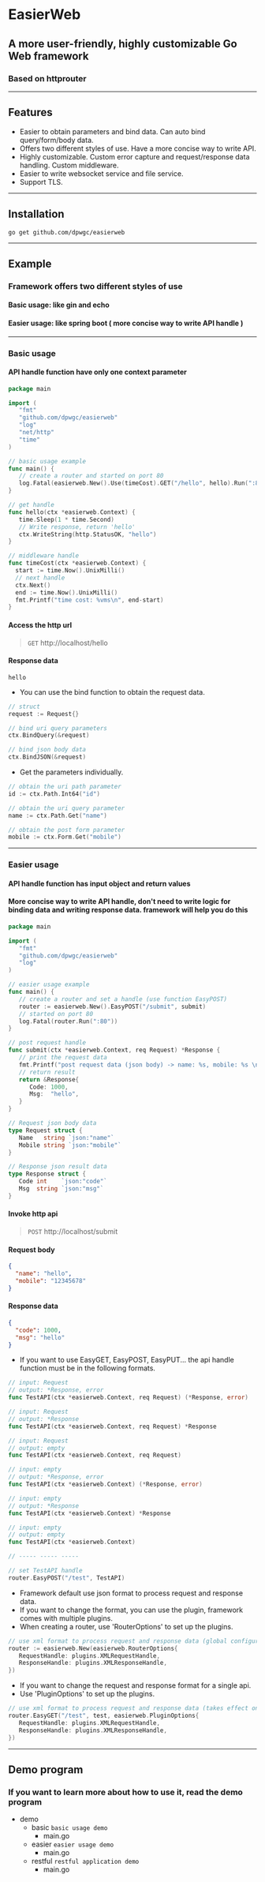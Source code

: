 # EasierWeb

## A more user-friendly, highly customizable Go Web framework

### Based on httprouter

***

## Features
* Easier to obtain parameters and bind data. Can auto bind query/form/body data.
* Offers two different styles of use. Have a more concise way to write API.
* Highly customizable. Custom error capture and request/response data handling. Custom middleware.
* Easier to write websocket service and file service.
* Support TLS.

***

## Installation

```
go get github.com/dpwgc/easierweb
```

***

## Example

### Framework offers two different styles of use

#### Basic usage: like gin and echo
#### Easier usage: like spring boot ( more concise way to write API handle )

***

### Basic usage

#### API handle function have only one context parameter

```go
package main

import (
   "fmt"
   "github.com/dpwgc/easierweb"
   "log"
   "net/http"
   "time"
)

// basic usage example
func main() {
   // create a router and started on port 80
   log.Fatal(easierweb.New().Use(timeCost).GET("/hello", hello).Run(":80"))
}

// get handle
func hello(ctx *easierweb.Context) {
   time.Sleep(1 * time.Second)
   // Write response, return 'hello'
   ctx.WriteString(http.StatusOK, "hello")
}

// middleware handle
func timeCost(ctx *easierweb.Context) {
  start := time.Now().UnixMilli()
  // next handle
  ctx.Next()
  end := time.Now().UnixMilli()
  fmt.Printf("time cost: %vms\n", end-start)
}
```

#### Access the http url

> `GET` http://localhost/hello

#### Response data

```
hello
```

* You can use the bind function to obtain the request data.

```go
// struct
request := Request{}

// bind uri query parameters
ctx.BindQuery(&request)

// bind json body data
ctx.BindJSON(&request)
```

* Get the parameters individually.

```go
// obtain the uri path parameter
id := ctx.Path.Int64("id")

// obtain the uri query parameter
name := ctx.Path.Get("name")

// obtain the post form parameter
mobile := ctx.Form.Get("mobile")
```

***

### Easier usage

#### API handle function has input object and return values

#### More concise way to write API handle, don't need to write logic for binding data and writing response data. framework will help you do this

```go
package main

import (
   "fmt"
   "github.com/dpwgc/easierweb"
   "log"
)

// easier usage example
func main() {
   // create a router and set a handle (use function EasyPOST)
   router := easierweb.New().EasyPOST("/submit", submit)
   // started on port 80
   log.Fatal(router.Run(":80"))
}

// post request handle
func submit(ctx *easierweb.Context, req Request) *Response {
   // print the request data
   fmt.Printf("post request data (json body) -> name: %s, mobile: %s \n", req.Name, req.Mobile)
   // return result
   return &Response{
      Code: 1000,
      Msg:  "hello",
   }
}

// Request json body data
type Request struct {
   Name   string `json:"name"`
   Mobile string `json:"mobile"`
}

// Response json result data
type Response struct {
   Code int    `json:"code"`
   Msg  string `json:"msg"`
}
```

#### Invoke http api

> `POST` http://localhost/submit

#### Request body

```json
{
  "name": "hello",
  "mobile": "12345678"
}
```

#### Response data

```json
{
  "code": 1000,
  "msg": "hello"
}
```

* If you want to use EasyGET, EasyPOST, EasyPUT... the api handle function must be in the following formats.

```go
// input: Request
// output: *Response, error
func TestAPI(ctx *easierweb.Context, req Request) (*Response, error)

// input: Request
// output: *Response
func TestAPI(ctx *easierweb.Context, req Request) *Response

// input: Request
// output: empty
func TestAPI(ctx *easierweb.Context, req Request)

// input: empty
// output: *Response, error
func TestAPI(ctx *easierweb.Context) (*Response, error)

// input: empty
// output: *Response
func TestAPI(ctx *easierweb.Context) *Response

// input: empty
// output: empty
func TestAPI(ctx *easierweb.Context)

// ----- ----- -----

// set TestAPI handle
router.EasyPOST("/test", TestAPI)
```

* Framework default use json format to process request and response data.
* If you want to change the format, you can use the plugin, framework comes with multiple plugins.
* When creating a router, use 'RouterOptions' to set up the plugins.

```go
// use xml format to process request and response data (global configuration, takes effect for all api)
router := easierweb.New(easierweb.RouterOptions{
   RequestHandle: plugins.XMLRequestHandle,
   ResponseHandle: plugins.XMLResponseHandle,
})
```

* If you want to change the request and response format for a single api.
* Use 'PluginOptions' to set up the plugins.

```go
// use xml format to process request and response data (takes effect only for this api)
router.EasyGET("/test", test, easierweb.PluginOptions{
   RequestHandle: plugins.XMLRequestHandle,
   ResponseHandle: plugins.XMLResponseHandle,
})
```

***

## Demo program

### If you want to learn more about how to use it, read the demo program

* demo
  * basic `basic usage demo`
    * main.go
  * easier `easier usage demo`
    * main.go
  * restful `restful application demo`
    * main.go